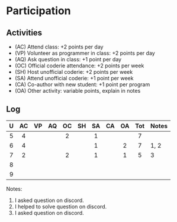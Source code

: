 Participation
=============

## Activities ## 

+ (AC) Attend class: +2 points per day
+ (VP) Volunteer as programmer in class: +2 points per day
+ (AQ) Ask question in class: +1 point per day
+ (OC) Official coderie attendance: +2 points per week
+ (SH) Host unofficial coderie: +2 points per week
+ (SA) Attend unofficial coderie: +1 point per week
+ (CA) Co-author with new student: +1 point per program
+ (OA) Other activity: variable points, explain in notes

## Log ##

| U | AC | VP | AQ | OC | SH | SA | CA | OA | Tot | Notes
|:-:|:--:|:--:|:--:|:--:|:--:|:--:|:--:|:--:|:---:|:--------
| 5 |  4 |    |    |  2 |    |  1 |    |    |  7  |
| 6 |  4 |    |    |    |    |  1 |    |  2 |  7  | 1, 2
| 7 |  2 |    |    |  2 |    |  1 |    |  1 |  5  | 3
| 8 | 
| 9 |

Notes: 

1. I asked question on discord.
2. I helped to solve question on discord. 
3. I asked question on discord.
